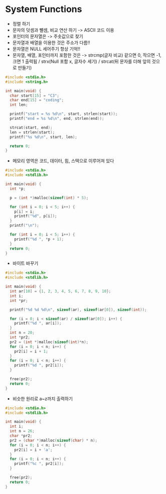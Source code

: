 # System Functions
* 정렬 하기
* 문자의 덧셈과 뺄셈, 비교 연산 하기 -> ASCII 코드 이용
* 포인터의 문자열은 -> 주솟값으로 찾기
* 문자열과 배열을 이용한 것은 주소가 다름!!
* 문자열은 NULL 세어주기 항상 기억!!
* 문자열, 배열, 포인터까지 포함한 것은 -> strcmp(글자 비교) 같으면 0, 작으면 -1, 크면 1 출력됨 / strx(Null 포함 x, 글자수 세기) / strcat(뒤 문자를 더해 앞의 것으로 만들기)
```c
#include <stdio.h>
#include <string.h>

int main(void) {
  char start[15] = "C3";
  char end[15] = "coding";
  int len;

  printf("start = %s %d\n", start, strlen(start));
  printf("end = %s %d\n", end, strlen(end));

  strcat(start, end);
  len = strlen(start);
  printf("%s %d\n", start, len);

  return 0;
}
```
* 메모리 영역은 코드, 데이터, 힘, 스택으로 이루어져 있다
```c
#include <stdio.h>
#include <stdlib.h>

int main(void) {
  int *p;

  p = (int *)malloc(sizeof(int) * 5);

  for (int i = 0; i < 5; i++) {
    p[i] = i;
    printf("%d", p[i]);
  }
  printf("\n");

  for (int i = 0; i < 5; i++) {
    printf("%d ", *p + 1);
  }
  return 0;
}
```
* 바이트 바꾸기
```c
#include <stdio.h>
#include <stdlib.h>

int main(void) {
  int ar[10] = {1, 2, 3, 4, 5, 6, 7, 8, 9, 10};
  int i;
  int *pr;

  printf("%d %d %d\n", sizeof(ar), sizeof(ar[0]), sizeof(int));

  for (i = 0; i < sizeof(ar) / sizeof(ar[0]); i++) {
    printf("%d ", ar[i]);
  }
  int n = 20;
  int *pr2;
  pr2 = (int *)malloc(sizeof(int)*n);
  for (i = 0; i < n; i++) {
    pr2[i] = i + 1;
  }
  for (i = 0; i < n; i++) {
    printf("%d ", pr2[i]);
  }

  free(pr2);
  return 0;
}
```
* 비슷한 원리로 a~z까지 출력하기
```c
#include <stdio.h>
#include <stdlib.h>

int main(void) {
  int i;
  int n = 26;
  char *pr2;
  pr2 = (char *)malloc(sizeof(char) * n);
  for (i = 0; i < n; i++) {
    pr2[i] = i + 'a';
  }
  for (i = 0; i < n; i++) {
    printf("%c ", pr2[i]);
  }

  free(pr2);
  return 0;
}
```
